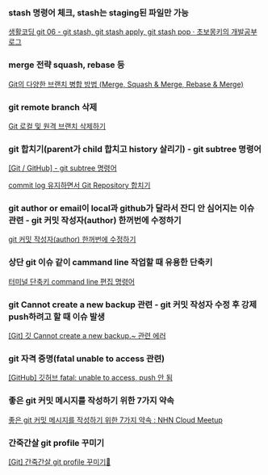 ### stash 명령어 체크, stash는 staging된 파일만 가능

[생활코딩 git 06 - git stash, git stash apply, git stash pop · 초보몽키의 개발공부로그](https://wayhome25.github.io/git/2017/04/05/git-05-stash/)

### merge 전략 squash, rebase 등

[Git의 다양한 브랜치 병합 방법 (Merge, Squash & Merge, Rebase & Merge)](https://hudi.blog/git-merge-squash-rebase/)

### git remote branch 삭제

[Git 로컬 및 원격 브랜치 삭제하기](https://www.freecodecamp.org/korean/news/git-delete-local-or-remote-branch/)

### git 합치기(parent가 child 합치고 history 살리기) - git subtree 명령어

[[Git / GitHub] - git subtree 명령어](https://zzang9ha.tistory.com/294)

[commit log 유지하면서 Git Repository 합치기](https://dailylifeofdeveloper.tistory.com/193)

### git author or email이 local과 github가 달라서 잔디 안 심어지는 이슈 관련 - git 커밋 작성자(author) 한꺼번에 수정하기

[git 커밋 작성자(author) 한꺼번에 수정하기](https://velog.io/@ounols/git-커밋-작성자author-한꺼번에-수정하기)

### 상단 git 이슈 같이 cammand line 작업할 때 유용한 단축키

[터미널 단축키 command line 편집 명령어](https://velog.io/@peaceminusone/터미널-단축키-command-line-편집-명령어)

### git Cannot create a new backup 관련 - git 커밋 작성자 수정 후 강제 push하려고 할 때 이슈 발생

[[Git] 깃 Cannot create a new backup.~ 관련 에러](https://computer-science-student.tistory.com/554)

### git 자격 증명(fatal unable to access 관련)

[[GitHub] 깃허브 fatal: unable to access, push 안 됨](https://breakcoding.tistory.com/61)

### 좋은 git 커밋 메시지를 작성하기 위한 7가지 약속

[좋은 git 커밋 메시지를 작성하기 위한 7가지 약속 : NHN Cloud Meetup](https://meetup.toast.com/posts/106)

### 간죽간살 git profile 꾸미기

[[Git] 간죽간살 git profile 꾸미기🎀](https://velog.io/@new_wisdom/git-%EA%B0%84%EC%A3%BD%EA%B0%84%EC%82%B4-git-profile-%EA%BE%B8%EB%AF%B8%EA%B8%B0)
